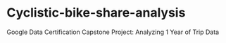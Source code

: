 # Cyclistic-bike-share-analysis
Google Data Certification Capstone Project: Analyzing 1 Year of Trip Data
